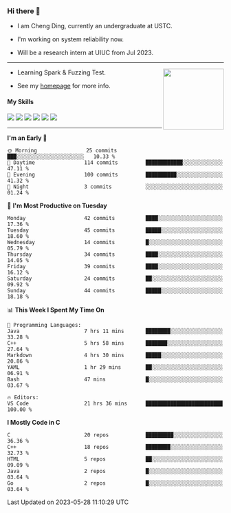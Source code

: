 ### Hi there 👋

* I am Cheng Ding, currently an undergraduate at USTC.
  
* I'm working on system reliability now.

* Will be a research intern at UIUC from Jul 2023.

---

<img align="right" height="141" src="https://github-readme-stats.vercel.app/api?username=IrisesD&theme=tokyonight&show_icons=true&count_private=true">

-  Learning Spark & Fuzzing Test.

-  See my [homepage](https://irisesd.github.io) for more info.

#### My Skills

![](https://img.shields.io/badge/C++-65318e?logo=cplusplus&logoColor=fff)
![](https://img.shields.io/badge/Python-3e74a2?logo=python&logoColor=fff)
![](https://img.shields.io/badge/C-5654a2?logo=c&logoColor=fff)
![](https://img.shields.io/badge/Go-00aaff?logo=go&logoColor=fff)
![](https://img.shields.io/badge/Docker-0088ff?logo=docker&logoColor=fff)
![](https://img.shields.io/badge/Apache-D22128?logo=apache&logoColor=fff)

---
<!--START_SECTION:waka-->
**I'm an Early 🐤** 

```text
🌞 Morning                25 commits          ███░░░░░░░░░░░░░░░░░░░░░░   10.33 % 
🌆 Daytime                114 commits         ████████████░░░░░░░░░░░░░   47.11 % 
🌃 Evening                100 commits         ██████████░░░░░░░░░░░░░░░   41.32 % 
🌙 Night                  3 commits           ░░░░░░░░░░░░░░░░░░░░░░░░░   01.24 % 
```
📅 **I'm Most Productive on Tuesday** 

```text
Monday                   42 commits          ████░░░░░░░░░░░░░░░░░░░░░   17.36 % 
Tuesday                  45 commits          █████░░░░░░░░░░░░░░░░░░░░   18.60 % 
Wednesday                14 commits          █░░░░░░░░░░░░░░░░░░░░░░░░   05.79 % 
Thursday                 34 commits          ████░░░░░░░░░░░░░░░░░░░░░   14.05 % 
Friday                   39 commits          ████░░░░░░░░░░░░░░░░░░░░░   16.12 % 
Saturday                 24 commits          ██░░░░░░░░░░░░░░░░░░░░░░░   09.92 % 
Sunday                   44 commits          █████░░░░░░░░░░░░░░░░░░░░   18.18 % 
```


📊 **This Week I Spent My Time On** 

```text
💬 Programming Languages: 
Java                     7 hrs 11 mins       ████████░░░░░░░░░░░░░░░░░   33.28 % 
C++                      5 hrs 58 mins       ███████░░░░░░░░░░░░░░░░░░   27.64 % 
Markdown                 4 hrs 30 mins       █████░░░░░░░░░░░░░░░░░░░░   20.86 % 
YAML                     1 hr 29 mins        ██░░░░░░░░░░░░░░░░░░░░░░░   06.91 % 
Bash                     47 mins             █░░░░░░░░░░░░░░░░░░░░░░░░   03.67 % 

🔥 Editors: 
VS Code                  21 hrs 36 mins      █████████████████████████   100.00 % 
```

**I Mostly Code in C** 

```text
C                        20 repos            █████████░░░░░░░░░░░░░░░░   36.36 % 
C++                      18 repos            ████████░░░░░░░░░░░░░░░░░   32.73 % 
HTML                     5 repos             ██░░░░░░░░░░░░░░░░░░░░░░░   09.09 % 
Java                     2 repos             █░░░░░░░░░░░░░░░░░░░░░░░░   03.64 % 
Go                       2 repos             █░░░░░░░░░░░░░░░░░░░░░░░░   03.64 % 
```




 Last Updated on 2023-05-28 11:10:29 UTC
<!--END_SECTION:waka-->